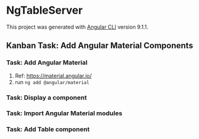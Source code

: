 # NgTableServer

This project was generated with [Angular CLI](https://github.com/angular/angular-cli) version 9.1.1.

## Kanban Task: Add Angular Material Components

### Task: Add Angular Material

1. Ref: <https://material.angular.io/>
2. run ```ng add @angular/material```

### Task: Display a component

### Task: Import Angular Material modules

### Task: Add Table component
